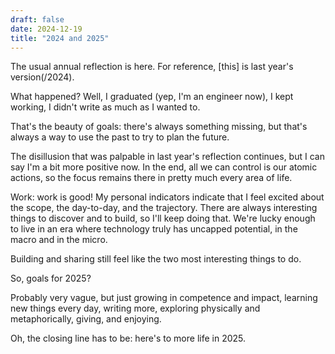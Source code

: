 ```yaml
---
draft: false
date: 2024-12-19
title: "2024 and 2025"
---
```


The usual annual reflection is here. For reference, [this] is last year's version(/2024).

What happened? Well, I graduated (yep, I'm an engineer now), I kept working, I didn't write as much as I wanted to.

That's the beauty of goals: there's always something missing, but that's always a way to use the past to try to plan the future.

The disillusion that was palpable in last year's reflection continues, but I can say I'm a bit more positive now. In the end, all we can control is our atomic actions, so the focus remains there in pretty much every area of life.

Work: work is good! My personal indicators indicate that I feel excited about the scope, the day-to-day, and the trajectory. There are always interesting things to discover and to build, so I'll keep doing that. We're lucky enough to live in an era where technology truly has uncapped potential, in the macro and in the micro.

Building and sharing still feel like the two most interesting things to do.

So, goals for 2025?

Probably very vague, but just growing in competence and impact, learning new things every day, writing more, exploring physically and metaphorically, giving, and enjoying.

Oh, the closing line has to be: here's to more life in 2025. 

